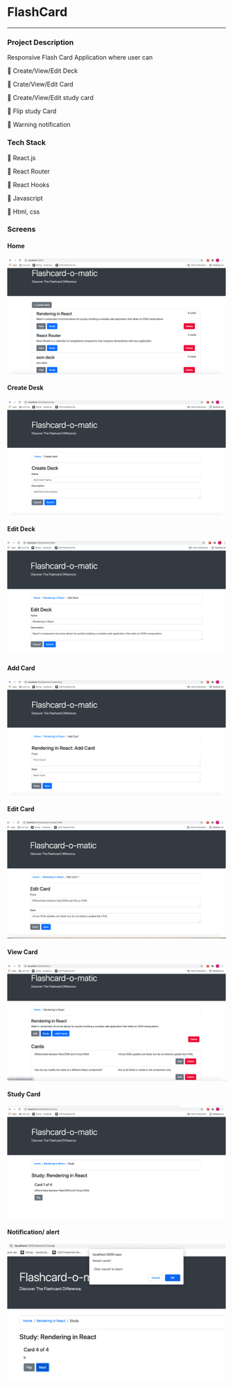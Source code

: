 # FlashCard

--- 
### Project Description
Responsive Flash Card Application where user can
  
  :small_blue_diamond:    Create/View/Edit Deck
  
  :small_blue_diamond:    Crate/View/Edit Card
  
  :small_blue_diamond:    Create/View/Edit study card
  
  :small_blue_diamond:    Flip study Card
  
  :small_blue_diamond:    Warning notification 

  
 ### Tech Stack
 
  :small_blue_diamond:    React.js
  
  :small_blue_diamond:    React Router
  
  :small_blue_diamond:    React Hooks
  
  :small_blue_diamond:    Javascript
  
  :small_blue_diamond:    Html, css
  
  
  ### Screens
  
  #### Home
  
  ![Home](https://github.com/dimples-app/FlashCard/blob/main/Assets/Flash_Card_Home.png)
  
  #### Create Desk
  
  ![Create-Deck](https://github.com/dimples-app/FlashCard/blob/main/Assets/FlashCard_Create_Deck.png)
  
  #### Edit Deck
 
  ![Edit-Deck](https://github.com/dimples-app/FlashCard/blob/main/Assets/Flash_Card_Edit_Deck.png)
  
  #### Add Card
  
  ![Add-Deck](https://github.com/dimples-app/FlashCard/blob/main/Assets/Flash_Card_Add_Card.png)
  
  #### Edit Card
  
  ![Edit-Deck](https://github.com/dimples-app/FlashCard/blob/main/Assets/Flash_Card_Edit_Card.png)
  
  #### View Card
  
  ![View-Deck](https://github.com/dimples-app/FlashCard/blob/main/Assets/Flash_Card_View_Card.png)
  
  #### Study Card
  
  ![Study-Card](https://github.com/dimples-app/FlashCard/blob/main/Assets/Flash_Card_Study_Card.png)
  
  #### Notification/ alert
  
  ![Alert](https://github.com/dimples-app/FlashCard/blob/main/Assets/Alert.png)
  
  
  
